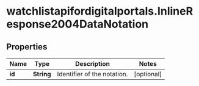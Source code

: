 # watchlistapifordigitalportals.InlineResponse2004DataNotation

## Properties

Name | Type | Description | Notes
------------ | ------------- | ------------- | -------------
**id** | **String** | Identifier of the notation. | [optional] 



